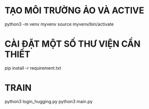 # TẠO MÔI TRƯỜNG ẢO VÀ ACTIVE #
python3 -m venv myvenv
source myvenv/bin/activate

# CÀI ĐẶT MỘT SỐ THƯ VIỆN CẦN THIẾT #
pip install -r requirement.txt

# TRAIN #
python3 login_hugging.py
python3 main.py
